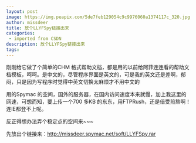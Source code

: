 ```yaml
---
layout: post
image: https://img.peapix.com/5de7feb129054c9c9976060a1374117c_320.jpg
author: missdeer
title: 放个LLYFSpy链接出来
categories: 
 - imported from CSDN
description: 放个LLYFSpy链接出来
tags: 
---
```


刚刚给它做了个简单的CHM 格式帮助文档，都是用的以前给阿菲连连看的帮助文档模板，呵呵。是中文的，尽管程序界面是英文的，可是我的英文还是差啊，郁闷，只是因为写程序时觉得中英文切换太麻烦才不用中文的

用的Spymac 的空间，国外的服务器，在国内访问速度本来就慢，加上我这里的网速，可想而知，要上传一个700 多KB 的东东，用FTPRush，还是倍受煎熬啊！连IE都登不上呢。

反正得想办法弄个稳定点的空间来~~~

先放出个链接来：http://missdeer.spymac.net/soft/LLYFSpy.rar
